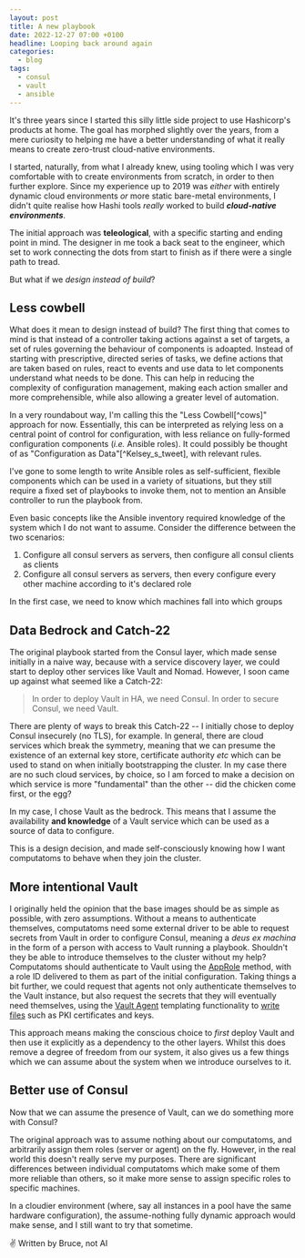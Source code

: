 ```yaml
---
layout: post
title: A new playbook
date: 2022-12-27 07:00 +0100
headline: Looping back around again
categories:
  - blog
tags:
  - consul
  - vault
  - ansible
---
```


It's three years since I started this silly little side project to use Hashicorp's products at home.
The goal has morphed slightly over the years, from a mere curiosity to helping me have a better understanding of what it really means to create zero-trust cloud-native environments.

I started, naturally, from what I already knew, using tooling which I was very comfortable with to create environments from scratch, in order to then further explore.
Since my experience up to 2019 was _either_ with entirely dynamic cloud environments _or_ more static bare-metal environments, I didn't quite realise how Hashi tools _really_ worked to build ***cloud-native environments***.

The initial approach was **teleological**, with a specific starting and ending point in mind.
The designer in me took a back seat to the engineer, which set to work connecting the dots from start to finish as if there were a single path to tread.

But what if we _design instead of build_?

## Less cowbell

What does it mean to design instead of build?
The first thing that comes to mind is that instead of a controller taking actions against a set of targets, a set of rules governing the behaviour of components is adoapted.
Instead of starting with prescriptive, directed series of tasks, we define actions that are taken based on rules, react to events and use data to let components understand what needs to be done.
This can help in reducing the complexity of configuration management, making each action smaller and more comprehensible, while also allowing a greater level of automation.

In a very roundabout way, I'm calling this the "Less Cowbell[^cows]" approach for now.
Essentially, this can be interpreted as relying less on a central point of control for configuration, with less reliance on fully-formed configuration components (_i.e._ Ansible roles).
It could possibly be thought of as "Configuration as Data"[^Kelsey_s_tweet], with relevant rules.

I've gone to some length to write Ansible roles as self-sufficient, flexible components which can be used in a variety of situations, but they still require a fixed set of playbooks to invoke them, not to mention an Ansible controller to run the playbook from.

Even basic concepts like the Ansible inventory required knowledge of the system which I do not want to assume.
Consider the difference between the two scenarios:

1. Configure all consul servers as servers, then configure all consul clients as clients
1. Configure all consul servers as servers, then every configure every other machine according to it's declared role

In the first case, we need to know which machines fall into which groups

## Data Bedrock and Catch-22

The original playbook started from the Consul layer, which made sense initially in a naive way, because with a service discovery layer, we could start to deploy other services like Vault and Nomad.
However, I soon came up against what seemed like a Catch-22:

> In order to deploy Vault in HA, we need Consul.
> In order to secure Consul, we need Vault.

There are plenty of ways to break this Catch-22 -- I initially chose to deploy Consul insecurely (no TLS), for example.
In general, there are cloud services which break the symmetry, meaning that we can presume the existence of an external key store, certificate authority _etc_ which can be used to stand on when initially bootstrapping the cluster.
In my case there are no such cloud services, by choice, so I am forced to make a decision on which service is more "fundamental" than the other -- did the chicken come first, or the egg?

In my case, I chose Vault as the bedrock. This means that I assume the availability **and knowledge** of a Vault service which can be used as a source of data to configure.

This is a design decision, and made self-consciously knowing how I want computatoms to behave when they join the cluster.

## More intentional Vault

I originally held the opinion that the base images should be as simple as possible, with zero assumptions.
Without a means to authenticate themselves, computatoms need some external driver to be able to request secrets from Vault in order to configure Consul, meaning a _deus ex machina_ in the form of a person with access to Vault running a playbook.
Shouldn't they be able to introduce themselves to the cluster without my help?
Computatoms should authenticate to Vault using the [AppRole](https://developer.hashicorp.com/vault/docs/auth/approle) method, with a role ID delivered to them as part of the initial configuration.
Taking things a bit further, we could request that agents not only authenticate themselves to the Vault instance, but also request the secrets that they will eventually need themselves, using the [Vault Agent](https://developer.hashicorp.com/vault/docs/agent/autoauth/methods/approle) templating functionality to [write files](https://developer.hashicorp.com/vault/docs/agent/autoauth/sinks/file) such as PKI certificates and keys.

This approach means making the conscious choice to _first_ deploy Vault and then use it explicitly as a dependency to the other layers.
Whilst this does remove a degree of freedom from our system, it also gives us a few things which we can assume about the system when we introduce ourselves to it.

## Better use of Consul

Now that we can assume the presence of Vault, can we do something more with Consul?

The original approach was to assume nothing about our computatoms, and arbitrarily assign them roles (server or agent) on the fly.
However, in the real world this doesn't really serve my purposes.
There are significant differences between individual computatoms which make some of them more reliable than others, so it make more sense to assign specific roles to specific machines.

In a cloudier environment (where, say all instances in a pool have the same hardware configuration), the assume-nothing fully dynamic approach would make sense, and I still want to try that sometime.

✌ Written by Bruce, not AI

